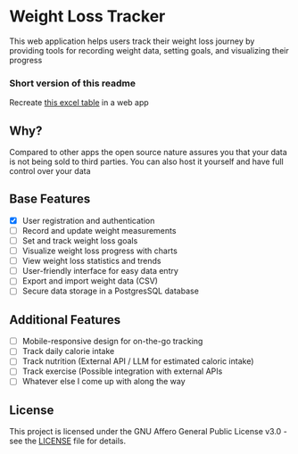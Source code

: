 # Weight Loss Tracker
This web application helps users track their weight loss journey by providing tools for recording weight data, setting goals, and visualizing their progress


### Short version of this readme
Recreate [this excel table](https://docs.google.com/spreadsheets/d/1sKurN09omN9uTj1azjNSLqemOLpUjVRBMU6UiCidbwo/edit?usp=sharing) in a web app



## Why?
Compared to other apps the open source nature assures you that your data is not being sold to third parties. You can also host it yourself and have full control over your data

## Base Features

- [X] User registration and authentication
- [ ] Record and update weight measurements
- [ ] Set and track weight loss goals
- [ ] Visualize weight loss progress with charts
- [ ] View weight loss statistics and trends
- [ ] User-friendly interface for easy data entry
- [ ] Export and import weight data (CSV)
- [ ] Secure data storage in a PostgresSQL database

## Additional Features
- [ ] Mobile-responsive design for on-the-go tracking
- [ ] Track daily calorie intake
- [ ] Track nutrition (External API / LLM for estimated caloric intake)
- [ ] Track exercise (Possible integration with external APIs
- [ ] Whatever else I come up with along the way
## License

This project is licensed under the GNU Affero General Public License v3.0 - see the [LICENSE](LICENSE) file for details.
